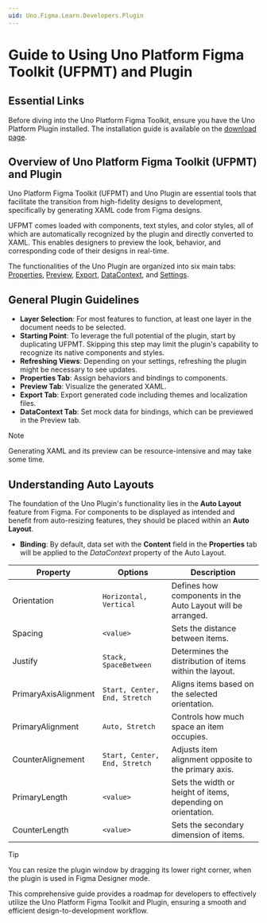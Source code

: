```yaml
---
uid: Uno.Figma.Learn.Developers.Plugin
---
```


# Guide to Using Uno Platform Figma Toolkit (UFPMT) and Plugin

## Essential Links

Before diving into the Uno Platform Figma Toolkit, ensure you have the Uno Platform Plugin installed. The installation guide is available on the [download page](../../download.md).

## Overview of Uno Platform Figma Toolkit (UFPMT) and Plugin

Uno Platform Figma Toolkit (UFPMT) and Uno Plugin are essential tools that facilitate the transition from high-fidelity designs to development, specifically by generating XAML code from Figma designs.

UFPMT comes loaded with components, text styles, and color styles, all of which are automatically recognized by the plugin and directly converted to XAML. This enables designers to preview the look, behavior, and corresponding code of their designs in real-time.

The functionalities of the Uno Plugin are organized into six main tabs: [Properties](properties-tab.md), [Preview](preview-tab.md), [Export](export-tab.md), [DataContext](datacontext-tab.md), and [Settings](settings-tab.md).

## General Plugin Guidelines

- **Layer Selection**: For most features to function, at least one layer in the document needs to be selected.
- **Starting Point**: To leverage the full potential of the plugin, start by duplicating UFPMT. Skipping this step may limit the plugin's capability to recognize its native components and styles.
- **Refreshing Views**: Depending on your settings, refreshing the plugin might be necessary to see updates.
- **Properties Tab**: Assign behaviors and bindings to components.
- **Preview Tab**: Visualize the generated XAML.
- **Export Tab**: Export generated code including themes and localization files.
- **DataContext Tab**: Set mock data for bindings, which can be previewed in the Preview tab.

> [!NOTE]
> Generating XAML and its preview can be resource-intensive and may take some time.

## Understanding Auto Layouts

The foundation of the Uno Plugin's functionality lies in the **Auto Layout** feature from Figma. For components to be displayed as intended and benefit from auto-resizing features, they should be placed within an **Auto Layout**.

- **Binding**: By default, data set with the **Content** field in the **Properties** tab will be applied to the *DataContext* property of the Auto Layout.

| Property             | Options                       | Description                                                  |
| -------------------- | ----------------------------- | ------------------------------------------------------------ |
| Orientation          | `Horizontal, Vertical`        | Defines how components in the Auto Layout will be arranged.  |
| Spacing              | `<value>`                     | Sets the distance between items.                             |
| Justify              | `Stack, SpaceBetween`         | Determines the distribution of items within the layout.      |
| PrimaryAxisAlignment | `Start, Center, End, Stretch` | Aligns items based on the selected orientation.              |
| PrimaryAlignment     | `Auto, Stretch`               | Controls how much space an item occupies.                    |
| CounterAlignement    | `Start, Center, End, Stretch` | Adjusts item alignment opposite to the primary axis.         |
| PrimaryLength        | `<value>`                     | Sets the width or height of items, depending on orientation. |
| CounterLength        | `<value>`                     | Sets the secondary dimension of items.                       |

> [!TIP]
> You can resize the plugin window by dragging its lower right corner, when the plugin is used in Figma Designer mode.

This comprehensive guide provides a roadmap for developers to effectively utilize the Uno Platform Figma Toolkit and Plugin, ensuring a smooth and efficient design-to-development workflow.
